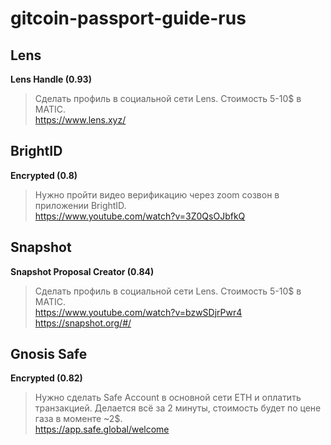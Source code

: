 # gitcoin-passport-guide-rus

## Lens
**Lens Handle (0.93)**
> Сделать профиль в социальной сети Lens. Стоимость 5-10$ в MATIC.  
https://www.lens.xyz/

## BrightID
**Encrypted (0.8)**
> Нужно пройти видео верификацию через zoom созвон в приложении BrightID.  
https://www.youtube.com/watch?v=3Z0QsOJbfkQ

## Snapshot
**Snapshot Proposal Creator (0.84)**
> Сделать профиль в социальной сети Lens. Стоимость 5-10$ в MATIC.  
https://www.youtube.com/watch?v=bzwSDjrPwr4  
https://snapshot.org/#/

## Gnosis Safe
**Encrypted (0.82)**
> Нужно сделать Safe Account в основной сети ETH и оплатить транзакцией. Делается всё за 2 минуты, стоимость будет по цене газа в моменте ~2$.  
https://app.safe.global/welcome
